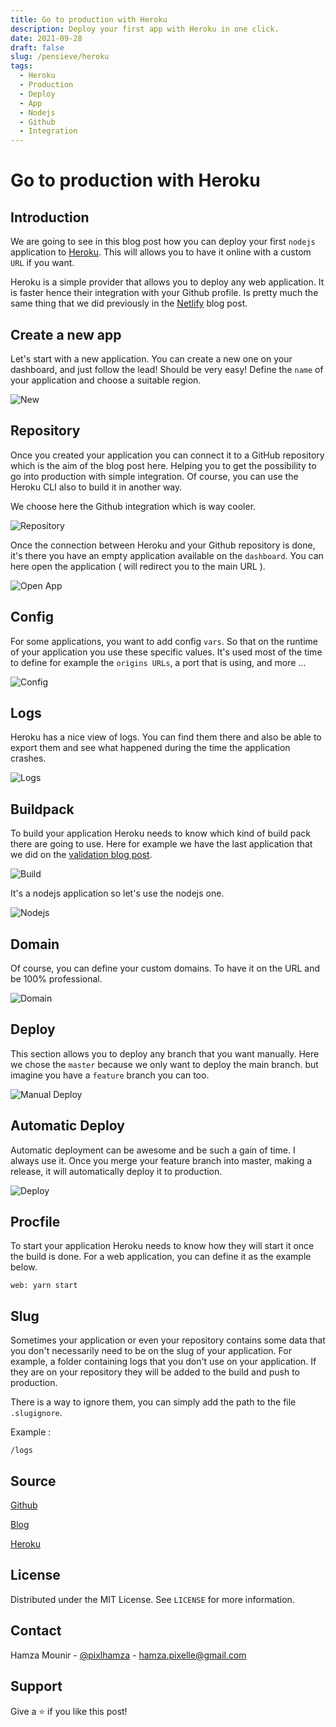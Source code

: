 ```yaml
---
title: Go to production with Heroku
description: Deploy your first app with Heroku in one click.
date: 2021-09-28
draft: false
slug: /pensieve/heroku
tags:
  - Heroku
  - Production
  - Deploy
  - App
  - Nodejs
  - Github
  - Integration
---
```


# Go to production with Heroku

## Introduction

We are going to see in this blog post how you can deploy your first `nodejs` application to [Heroku](https://www.heroku.com/). This will allows you to have it online with a custom `URL` if you want.

Heroku is a simple provider that allows you to deploy any web application. It is faster hence their integration with your Github profile. Is pretty much the same thing that we did previously in the [Netlify](https://hmounir.com/pensieve/netlify) blog post.

## Create a new app

Let's start with a new application. You can create a new one on your dashboard, and just follow the lead! Should be very easy! Define the `name` of your application and choose a suitable region.

![New](./new.png)

## Repository

Once you created your application you can connect it to a GitHub repository which is the aim of the blog post here. Helping you to get the possibility to go into production with simple integration. Of course, you can use the Heroku CLI also to build it in another way.

We choose here the Github integration which is way cooler.

![Repository](./repo.png)

Once the connection between Heroku and your Github repository is done, it's there you have an empty application available on the `dashboard`. You can here open the application ( will redirect you to the main URL ).

![Open App](./openApp.png)

## Config

For some applications, you want to add config `vars`. So that on the runtime of your application you use these specific values. It's used most of the time to define for example the `origins URLs`, a port that is using, and more ...

![Config](./config.png)

## Logs

Heroku has a nice view of logs. You can find them there and also be able to export them and see what happened during the time the application crashes.

![Logs](./logs.png)

## Buildpack

To build your application Heroku needs to know which kind of build pack there are going to use. Here for example we have the last application that we did on the [validation blog post](https://hmounir.com/pensieve/validation).

![Build](./build.png)

It's a nodejs application so let's use the nodejs one.

![Nodejs](./nodejs.png)

## Domain

Of course, you can define your custom domains. To have it on the URL and be 100% professional.

![Domain](./domain.png)

## Deploy

This section allows you to deploy any branch that you want manually. Here we chose the `master` because we only want to deploy the main branch. but imagine you have a `feature` branch you can too.

![Manual Deploy](./manual.png)

## Automatic Deploy

Automatic deployment can be awesome and be such a gain of time. I always use it. Once you merge your feature branch into master, making a release, it will automatically deploy it to production.

![Deploy](./deploy.png)

## Procfile

To start your application Heroku needs to know how they will start it once the build is done. For a web application, you can define it as the example below.

```shell
web: yarn start
```

## Slug

Sometimes your application or even your repository contains some data that you don't necessarily need to be on the slug of your application. For example, a folder containing logs that you don't use on your application. If they are on your repository they will be added to the build and push to production.

There is a way to ignore them, you can simply add the path to the file `.slugignore`.

Example :

```shell
/logs
```

## Source

[Github](https://github.com/hamzaPixl/blog-posts/tree/posts/heroku)

[Blog](https://hmounir.com/pensieve/heroku)

[Heroku](https://www.heroku.com/home)

## License

Distributed under the MIT License. See `LICENSE` for more information.

## Contact

Hamza Mounir - [@pixlhamza](https://twitter.com/pixlhamza) - hamza.pixelle@gmail.com

## Support

Give a ⭐️ if you like this post!
